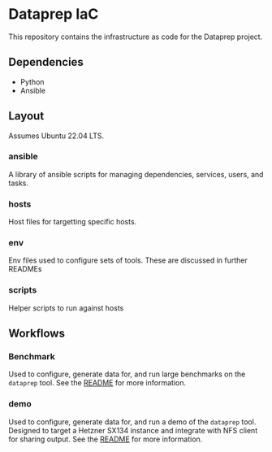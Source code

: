 # Dataprep IaC

This repository contains the infrastructure as code for the Dataprep project.

## Dependencies
- Python
- Ansible

## Layout

Assumes Ubuntu 22.04 LTS.
### ansible

A library of ansible scripts for managing dependencies, services, users, and tasks.

[//]: # (## terraform)

### hosts
Host files for targetting specific hosts.

### env

Env files used to configure sets of tools. These are discussed in further READMEs

### scripts

Helper scripts to run against hosts

## Workflows

### Benchmark

Used to configure, generate data for, and run large benchmarks on the `dataprep` tool. 
See the [README](BENCHMARK.md) for more information.

### demo

Used to configure, generate data for, and run a demo of the `dataprep` tool.
Designed to target a Hetzner SX134 instance and integrate with NFS client for sharing output.
See the [README](DEMO.md) for more information.